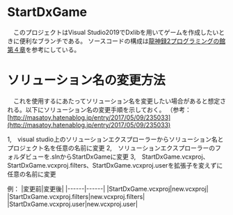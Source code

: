 # StartDxGame
&emsp;このプロジェクトはVisual Studio2019でDxlibを用いてゲームを作成したいときに便利なブランチである。
ソースコードの構成は[龍神録2プログラミングの館 第４章](https://dixq.net/rp2/04.html)を参考にしている。

# ソリューション名の変更方法
&emsp;これを使用するにあたってソリューション名を変更したい場合があると想定される。以下にソリューション名の変更手順を示しておく。
（参考：[http://masatoy.hatenablog.jp/entry/2017/05/09/235033](http://masatoy.hatenablog.jp/entry/2017/05/09/235033)

1,　visual studio上のソリューションエクスプローラーからソリューション名とプロジェクト名を任意の名前に変更
2,　ソリューションエクスプローラーのフォルダビューを.slnからStartDxGameに変更
3,　StartDxGame.vcxproj、StartDxGame.vcxproj.filters、StartDxGame.vcxproj.userを拡張子を変えずに任意の名前に変更

例：
|変更前|変更後|
|------|------|
|StartDxGame.vcxproj|new.vcxproj|
|StartDxGame.vcxproj.filters|new.vcxproj.filters|
|StartDxGame.vcxproj.user|new.vcxproj.user|

